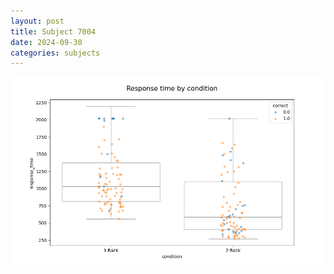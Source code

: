 ```yaml
---
layout: post
title: Subject 7004
date: 2024-09-30
categories: subjects
---
```


![](data/7004/run-1/7004_response_time_by_condition.png)
